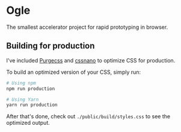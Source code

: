 # Ogle

The smallest accelerator project for rapid prototyping in browser.


## Building for production

I've included [Purgecss](https://www.purgecss.com/) and [cssnano](https://cssnano.co/) to optimize CSS for production.

To build an optimized version of your CSS, simply run:

```bash
# Using npm
npm run production

# Using Yarn
yarn run production
```

After that's done, check out `./public/build/styles.css` to see the optimized output.
